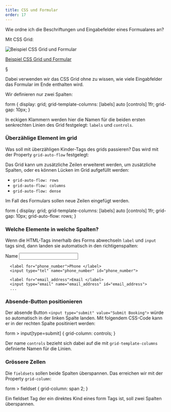 ```yaml
---
title: CSS und Formular
order: 17
---
```


Wie ordne ich die Beschriftungen und Eingabefelder
eines Formualares an?

Mit CSS Grid:


![Beispiel CSS Grid und Formular](/images/formulare/grid-layout-form.png)


[Beispiel CSS Grid und Formular](/images/formulare/grid-form.html)


§


Dabei verwenden wir das CSS Grid ohne zu wissen, wie viele Eingabfelder
das Formular im Ende enthalten wird.

Wir definieren nur zwei Spalten:

<css>
form {
  display: grid;
  grid-template-columns: [labels] auto [controls] 1fr;
  grid-gap: 10px;
}
</css>

In eckigen Klammern werden hier die Namen für die beiden
ersten senkrechten Linien des Grid festgelegt: `labels` und `controls`.


### Überzählige Element im grid

Was soll mit überzähligen Kinder-Tags des grids passieren?
Das wird mit der Property  `grid-auto-flow` festgelegt:

Das Grid kann um zusätzliche Zeilen erweiteret werden, um zusätzliche
Spalten, oder es können Lücken im Grid aufgefüllt werden:

* `grid-auto-flow: rows`
* `grid-auto-flow: columns`
* `grid-auto-flow: dense`

Im Fall des Formulars sollen neue Zeilen eingefügt werden.

<css>
form {
  display: grid;
  grid-template-columns: [labels] auto [controls] 1fr;
  grid-gap: 10px;
  grid-auto-flow: rows;
}
</css>

### Welche Elemente in welche Spalten?

Wenn die HTML-Tags innerhalb des Forms abwechseln `label` und `input` tags
sind, dann landen sie automatisch in den richtigenspalten:


<htmlcode caption="Formular HTML Code mit Grid">
 <form>
      <label for="customer_name">Name </label>
      <input type="text" name="customer_name" id="customer_name" required>

      <label for="phone_number">Phone </label>
      <input type="tel" name="phone_number" id="phone_number">

      <label for="email_address">Email </label>
      <input type="email" name="email_address" id="email_address">
      ...
</htmlcode>

### Absende-Button positionieren

Der absende Button  `<input type="submit" value="Submit Booking">` würde
so automatisch in der linken Spalte landen. Mit folgendem CSS-Code
kann er in der rechten Spalte positiniert werden:

<css>
form > input[type=submit] {
  grid-column: controls;
}
</css>

Der name `controls` bezieht sich dabei auf die  mit `grid-template-columns`
definierte Namen für die Linien.



### Grössere Zellen

Die `fieldsets` sollen beide Spalten überspannen.
Das erreichen wir mit der Property `grid-column`:


<css>
form > fieldset {
  grid-column: span 2;
}
</css>

Ein fieldset Tag der ein direktes Kind eines form Tags ist,
soll zwei Spalten überspannen.






